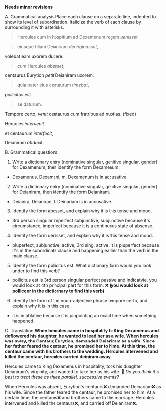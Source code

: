 **Needs minor revisions**

A. Grammatical analysis
Place each clause on a separate line, indented to show its level of subordination. Italicize the verb of each clause by surrounding it with asterisks.

> Hercules cum in hospitium ad Dexamenum regem *uenisset*

> eiusque filiam Deianiram *deuirginasset*, 

volebat eam uxorem ducere. 


> cum Hercules *abesset*, 

centaurus Eurytion *petit* Deianiram uxorem. 


> quia pater eius centaurum *timebat*,

*pollicitus es*t

> se daturum.


Tempore certo, *venit* centaurus cum fratribus ad nuptias. (fixed)

Hercules *interuenit*

et centaurum *interfecit*, 

Deianiram *abduxi*t.

B. Grammatical questions
1. Write a dictionary entry (nominative singular, genitive singular, gender) for Dexamenum, then identify the form Dexamenum.
 - Dexamenus, Dexameni, m. Dexamenum is in accusative. 
 
2. Write a dictionary entry (nominative singular, genitive singular, gender) for Deianiram, then identify the form Deianiram.
- Deianira, Deianirae, f. Deinariam is in accusative. 

3. Identify the form abesset, and explain why it is this tense and mood.
- 3rd person singular imperfect subjunctive, subjunctive because it's circumstance, imperfect because it is a continuous state of absense. 

4. Identify the form uenisset, and explain why it is this tense and mood.
- pluperfect, subjunctive, active, 3rd sing, active. It is pluperfect because it's in the subordinate clause and happening earlier than the verb in the main clause. 

5. Identify the form pollicitus est. What dictionary form would you look under to find this verb?
- pollicitus est is 3rd person singular perfect passive and indicatvie. you would look at 4th principal part for this form.  ❌ **(you would look at polliceor in the dictiornary to find this verb)**

6. Identify the form of the noun-adjective phrase tempore certo, and explain why it is in this case.
- it is in ablative because it is pinpointing an exact time when something happened.

C. Translation
**When hercules came in hospitality to King Dexamenus and deflowered his daughter, he wanted to lead her as a wife. When hercules was away, the Centaur, Eurytion, demanded Deianiram as a wife. Since her father feared the centaur, he promised her to hime. At this time, the centaur came with his brothers to the wedding. Hercules intervened and killed the centaur, hercules carried deiniram away.**

Hercules came to King Dexamenus in hospitality, took his duaghter Deianiram's virginity, and wanted to take her as his wife. 🤔 *Do you think it's best to treat these as three parallel, successive events?*

When Hercules was absent, Eurytion's centaurs❌ demanded Deinariam❌ as his wife. Since the father feared the centaur, he promised her to him. At a certain time, the centaurs❌ and brothers came to the marriage. Hercules intervened and killed the centaurs❌, and carried off Deianiram❌.

